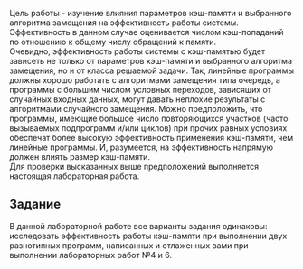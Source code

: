 Цель работы - изучение влияния параметров кэш-памяти и выбранного алгоритма замещения на эффективность работы системы. Эффективность в данном случае оценивается числом кэш-попаданий по отношению к общему числу обращений к памяти.  
Очевидно, эффективность работы системы с кэш-памятью будет зависеть не только от параметров кэш-памяти и выбранного алгоритма замещения, но и от класса решаемой задачи. Так, линейные программы должны хорошо работать с алгоритмами замещения типа очередь, а программы с большим числом условных переходов, зависящих от случайных входных данных, могут давать неплохие результаты с алгоритмами случайного замещения. Можно предположить, что программы, имеющие большое число повторяющихся участков (часто вызываемых подпрограмм и/или циклов) при прочих равных условиях обеспечат более высокую эффективность применения кэш-памяти, чем линейные программы. И, разумеется, на эффективность напрямую должен влиять размер кэш-памяти.  
Для проверки высказанных выше предположений выполняется настоящая лабораторная работа.
## Задание
В данной лабораторной работе все варианты задания одинаковы: исследовать эффективность работы кэш-памяти при выполнении двух разнотипных программ, написанных и отлаженных вами при выполнении лабораторных работ №4 и 6.